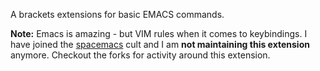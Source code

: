 A brackets extensions for basic EMACS commands.

**Note:** Emacs is amazing - but VIM rules when it comes to keybindings. I have
joined the [spacemacs](http://spacemacs.org/) cult and I am **not maintaining this
extension** anymore. Checkout the forks for activity around this extension.

